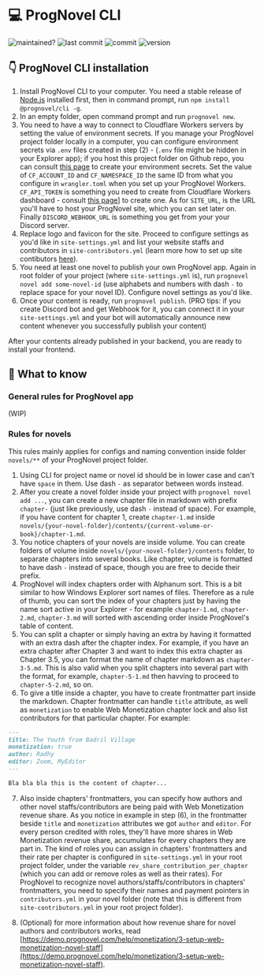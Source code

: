 # 💻 ProgNovel CLI

![maintained?](https://img.shields.io/badge/maintained%3F-yes-green.svg)
![last commit](https://img.shields.io/github/last-commit/prognoveljs/prognovel-cli/develop)
![commit](https://img.shields.io/github/commit-activity/m/prognoveljs/prognovel-cli/develop)
![version](https://img.shields.io/github/package-json/v/prognoveljs/prognovel-cli)

## 👇 ProgNovel CLI installation

1. Install ProgNovel CLI to your computer. You need a stable release of [Node.js](https://nodejs.org/) installed first, then in command prompt, run `npm install @prognovel/cli -g`.
2. In an empty folder, open command prompt and run `prognovel new`.
3. You need to have a way to connect to Cloudflare Workers servers by setting the value of environment secrets. If you manage your ProgNovel project folder locally in a computer, you can configure environment secrets via `.env` files created in step (2) - (`.env` file might be hidden in your Explorer app); if you host this project folder on Github repo, you can consult [this page](https://docs.github.com/en/actions/security-guides/encrypted-secrets) to create your environment secrets.
Set the value of `CF_ACCOUNT_ID` and `CF_NAMESPACE_ID` the same ID from what you configure in `wrangler.toml` when you set up your ProgNovel Workers. `CF_API_TOKEN` is something you need to create from Cloudflare Workers dashboard - consult [this page](https://developers.cloudflare.com/workers/cli-wrangler/authentication#generate-tokens)] to create one.
As for `SITE_URL`, is the URL you'll have to host your ProgNovel site, which you can set later on. Finally `DISCORD_WEBHOOK_URL` is something you get from your your Discord server.
4. Replace logo and favicon for the site. Proceed to configure settings as you'd like in `site-settings.yml` and list your website staffs and contributors in `site-contributors.yml` (learn more how to set up site contibutors [here](https://demo.prognovel.com/help/monetization/2-setup-web-monetization-website-staff)).
5. You need at least one novel to publish your own ProgNovel app. Again in root folder of your project (where `site-settings.yml` is), run `prognovel novel add some-novel-id` (use alphabets and numbers with dash `-` to replace space for your novel ID). Configure novel settings as you'd like.
6. Once your content is ready, run `prognovel publish`. (PRO tips: if you create Discord bot and get Webhook for it, you can connect it in your `site-settings.yml` and your bot will automatically announce new content whenever you successfully publish your content)

After your contents already published in your backend, you are ready to install your frontend.

## 🤔 What to know

### General rules for ProgNovel app

(WIP)

### Rules for novels

This rules mainly applies for configs and naming convention inside folder `novels/**` of your ProgNovel project folder.

1. Using CLI for project name or novel id should be in lower case and can't have `space` in them. Use dash `-` as separator between words instead.
2. After you create a novel folder inside your project with `prognovel novel add ...`, you can create a new chapter file in markdown with prefix `chapter-` (just like previously, use dash `-` instead of space). For example, if you have content for chapter 1, create `chapter-1.md` inside `novels/{your-novel-folder}/contents/{current-volume-or-book}/chapter-1.md`.
3. You notice chapters of your novels are inside volume. You can create folders of volume inside `novels/{your-novel-folder}/contents` folder, to separate chapters into several books. Like chapter, volume is formatted to have dash `-` instead of space, though you are free to decide their prefix.
4. ProgNovel will index chapters order with Alphanum sort. This is a bit  similar to how Windows Explorer sort names of files. Therefore as a rule of thumb, you can sort the index of your chapters just by having the name sort active in your Explorer - for example `chapter-1.md`, `chapter-2.md`, `chapter-3.md` will sorted with ascending order inside ProgNovel's table of content.
5. You can split a chapter or simply having an extra by having it formatted with an extra dash after the chapter index. For example, if you have an extra chapter after Chapter 3 and want to index this extra chapter as Chapter 3.5, you can format the name of chapter markdown as `chapter-3-5.md`. This is also valid when you split chapters into several part with the format, for example, `chapter-5-1.md` then havving to proceed to `chapter-5-2.md`, so on. 
6. To give a title inside a chapter, you have to create frontmatter part inside the markdown. Chapter frontmatter can handle `title` attribute, as well as `monetization` to enable Web Monetization chapter lock and also list contributors for that particular chapter. For example:

```md
---
title: The Youth from Badril Village
monetization: true
author: Radhy
editor: Zoom, MyEditor
---

Bla bla bla this is the content of chapter...
```

7. Also inside chapters' frontmatters, you can specify how authors and other novel staffs/contributors are being paid with Web Monetization revenue share. As you notice in example in step (6), in the frontmatter beside `title` and `monetization` attributes we got `author` and `editor`. For every person credited with roles, they'll have more shares in Web Monetization revenue share, accumulates for every chapters they are part in. The kind of roles you can assign in chapters' frontmatters and their rate per chapter is configured in `site-settings.yml` in your root project folder, under the variable `rev_share_contribution_per_chapter` (which you can add or remove roles as well as their rates). For ProgNovel to recognize novel authors/staffs/contributors in chapters' frontmatters, you need to specify their names and payment pointers in `contributors.yml` in your novel folder (note that this is different from `site-contributors.yml` in your root project folder).

8. (Optional) for more information about how revenue share for novel authors and contributors works, read [https://demo.prognovel.com/help/monetization/3-setup-web-monetization-novel-staff](https://demo.prognovel.com/help/monetization/3-setup-web-monetization-novel-staff).